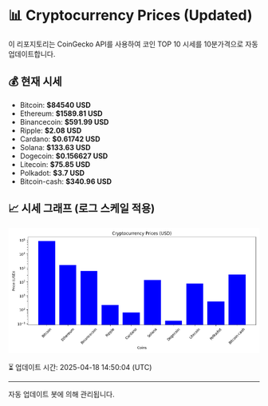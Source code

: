 
# 📊 Cryptocurrency Prices (Updated)

이 리포지토리는 CoinGecko API를 사용하여 코인 TOP 10 시세를 10분가격으로 자동 업데이트합니다.

## 💰 현재 시세
- Bitcoin: **$84540 USD**
- Ethereum: **$1589.81 USD**
- Binancecoin: **$591.99 USD**
- Ripple: **$2.08 USD**
- Cardano: **$0.61742 USD**
- Solana: **$133.63 USD**
- Dogecoin: **$0.156627 USD**
- Litecoin: **$75.85 USD**
- Polkadot: **$3.7 USD**
- Bitcoin-cash: **$340.96 USD**

## 📈 시세 그래프 (로그 스케일 적용)
![Crypto Prices](crypto_prices.png)

⏳ 업데이트 시간: 2025-04-18 14:50:04 (UTC)

---
자동 업데이트 봇에 의해 관리됩니다.
